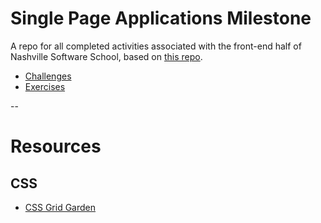 # Single Page Applications Milestone

A repo for all completed activities associated with the front-end half of Nashville Software School, based on [this repo](https://github.com/nashville-software-school/front-end-milestones/tree/master/2-single-page-applications).

- [Challenges](challenges)
- [Exercises](exercises)

--

# Resources

## CSS
- [CSS Grid Garden](http://cssgridgarden.com/)
